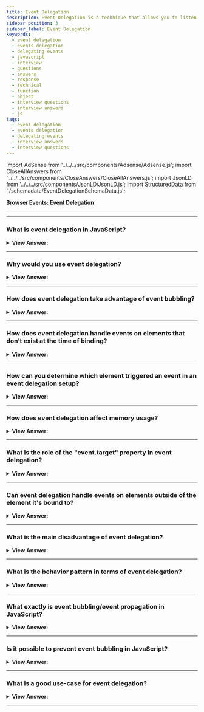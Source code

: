 ```yaml
---
title: Event Delegation
description: Event Delegation is a technique that allows you to listen for events on a parent element; then delegate the event to its children. Interview Questions & Answers
sidebar_position: 3
sidebar_label: Event Delegation
keywords:
  - event delegation
  - events delegation
  - delegating events
  - javascript
  - interview
  - questions
  - answers
  - response
  - technical
  - function
  - object
  - interview questions
  - interview answers
  - js
tags:
  - event delegation
  - events delegation
  - delegating events
  - interview answers
  - interview questions
---
```


import AdSense from '../../../src/components/Adsense/Adsense.js';
import CloseAllAnswers from '../../../src/components/CloseAnswers/CloseAllAnswers.js';
import JsonLD from '../../../src/components/JsonLD/JsonLD.js';
import StructuredData from './schemadata/EventDelegationSchemaData.js';

<JsonLD data={StructuredData} />

<head>
  <title>Event Delegation | JavaScript Frontend Phone Interview</title>
</head>

**Browser Events: Event Delegation**

---

<AdSense />

---

<CloseAllAnswers />

### What is event delegation in JavaScript?

<details>
  <summary><strong>View Answer:</strong></summary>
  <div>
  <div><strong>Interview Response:</strong> Event delegation is a technique where you bind a single event listener to a parent element that will fire for all descendants matching a selector, whether those descendants exist now or are added in the future dynamically.
    </div><br />
  <div><strong className="codeExample">Code Example:</strong><br /><br />

  <div></div>

Consider a list where we want to handle clicks on any item:

HTML:

```html
<ul id="myList">
  <li>Item 1</li>
  <li>Item 2</li>
  <li>Item 3</li>
  <!-- More items can be dynamically added -->
</ul>
```

JavaScript:

```javascript
document.querySelector("#myList").addEventListener("click", function(e) {
  if(e.target && e.target.nodeName === "LI") {
    console.log("List item ", e.target.textContent, " was clicked");
  }
});
```

In this example, we attach a single event listener to the parent `ul` element, rather than individual listeners to each `li`. This is more efficient and works for dynamically added items as well.

  </div>  
  </div>
</details>

---

### Why would you use event delegation?

<details>
  <summary><strong>View Answer:</strong></summary>
  <div>
  <div><strong>Interview Response:</strong> Event delegation improves performance by reducing the number of event handlers needed. It also handles events on future child elements, useful when dynamically adding elements to the DOM.
  </div>
  </div>
</details>

---

### How does event delegation take advantage of event bubbling?

<details>
  <summary><strong>View Answer:</strong></summary>
  <div>
  <div><strong>Interview Response:</strong> Event delegation relies on event bubbling since the event triggered on a child element will bubble up to the parent, where the single event listener is placed.
  </div>
  </div>
</details>

---

### How does event delegation handle events on elements that don’t exist at the time of binding?

<details>
  <summary><strong>View Answer:</strong></summary>
  <div>
  <div><strong>Interview Response:</strong> Event delegation handles events on future elements by binding the event listener to a parent element. The event bubbles up from the target to the parent, where it can be intercepted and handled.

  </div><br />
  <div><strong className="codeExample">Code Example:</strong><br /><br />

  <div></div>

Consider a scenario where list items are added dynamically to a list, and we want to handle clicks on these new items.

HTML:

```html
<button id="add">Add Item</button>
<ul id="myList">
  <!-- Items will be dynamically added here -->
</ul>
```

JavaScript:

```javascript
document.querySelector("#add").addEventListener("click", function() {
  const li = document.createElement("li");
  li.textContent = "New Item";
  document.querySelector("#myList").appendChild(li);
});

document.querySelector("#myList").addEventListener("click", function(e) {
  if(e.target && e.target.nodeName === "LI") {
    console.log("List item ", e.target.textContent, " was clicked");
  }
});
```

Here, even though new list items ("li") are created after the event listeners are attached, clicks on these new items are still correctly handled. This is because the event listener is attached to the parent ("ul"), and events bubble up.

  </div>
  </div>
</details>

---

### How can you determine which element triggered an event in an event delegation setup?

<details>
  <summary><strong>View Answer:</strong></summary>
  <div>
  <div><strong>Interview Response:</strong> You can determine the triggering element by using the `event.target` property, which refers to the original element where the event was fired.
  </div><br />
  <div><strong className="codeExample">Code Example:</strong><br /><br />

  <div></div>

Here's an example where we handle clicks on items in a list using event delegation, and determine which item was clicked.

HTML:

```html
<ul id="myList">
  <li>Item 1</li>
  <li>Item 2</li>
  <li>Item 3</li>
</ul>
```

JavaScript:

```javascript
document.querySelector("#myList").addEventListener("click", function(e) {
  if(e.target && e.target.nodeName === "LI") {
    console.log("The element that triggered the event is: ", e.target);
  }
});
```

In this scenario, clicking on an item in the list will log the item element to the console. The clicked element is identified using the `event.target` property in the event handler function.

  </div>
  </div>
</details>

---

### How does event delegation affect memory usage?

<details>
  <summary><strong>View Answer:</strong></summary>
  <div>
  <div><strong>Interview Response:</strong> Event delegation can reduce memory usage by binding event listeners to a parent element instead of individual child elements. This way, fewer event handlers are created, resulting in efficient memory management.
  </div><br />
  <div><strong className="codeExample">Code Example:</strong><br /><br />

  <div></div>

HTML:

```html
<div id="parent">
  <button class="child">Button 1</button>
  <button class="child">Button 2</button>
  <button class="child">Button 3</button>
</div>
```

JavaScript: *We are targeting the `parent` instead of each individual child.*

```javascript
document.getElementById('parent').addEventListener('click', function(event) {
  if (event.target.classList.contains('child')) {
    console.log('Button clicked:', event.target.textContent);
  }
});
```

  </div>
  </div>
</details>

---

### What is the role of the "event.target" property in event delegation?

<details>
  <summary><strong>View Answer:</strong></summary>
  <div>
  <div><strong>Interview Response:</strong> `event.target` is crucial in event delegation as it refers to the actual element that triggered the event, allowing us to correctly handle the event even when it bubbles up to a parent element.
  </div>
  </div>
</details>

---

### Can event delegation handle events on elements outside of the element it's bound to?

<details>
  <summary><strong>View Answer:</strong></summary>
  <div>
  <div><strong>Interview Response:</strong> No, event delegation can only handle events on the element it's bound to and its descendants, not on elements outside of this hierarchy.
  </div><br />
  <div><strong className="codeExample">Code Example:</strong><br /><br />

  <div></div>

Let's consider two lists - one where the event listener is bound, and another separate list.

HTML:

```html
<ul id="myList">
  <li>Item 1</li>
  <li>Item 2</li>
</ul>

<ul id="otherList">
  <li>Other Item 1</li>
  <li>Other Item 2</li>
</ul>
```

JavaScript:

```javascript
document.querySelector("#myList").addEventListener("click", function(e) {
  if(e.target && e.target.nodeName === "LI") {
    console.log("List item ", e.target.textContent, " was clicked in myList");
  }
});

document.querySelector("#otherList").addEventListener("click", function(e) {
  if(e.target && e.target.nodeName === "LI") {
    console.log("List item ", e.target.textContent, " was clicked in otherList");
  }
});
```

In this scenario, clicking items in `myList` will trigger its own event listener, and clicking items in `otherList` will trigger its own listener. The listener on `myList` won't react to clicks in `otherList` and vice versa because they are outside of each other's hierarchies.

  </div>
  </div>
</details>

---

### What is the main disadvantage of event delegation?

<details>
  <summary><strong>View Answer:</strong></summary>
  <div>
  <div><strong>Interview Response:</strong> The main disadvantage is complexity when dealing with specific event types that don't bubble, such as `focus`, `blur`, and `mouseenter` events, which may require different strategies.
  </div><br />
  <div><strong>Technical Details:</strong> In the case of focus, blur, and mouseenter events, event delegation may not work as expected or may have limitations. These events are not capable of bubbling up through the DOM tree, making it difficult to effectively delegate them to parent elements. As a result, handling these events using delegation might not be straightforward or even possible in certain scenarios.
  </div><br />
  <div><strong className="codeExample">Code Example:</strong><br /><br />

  <div></div>

Here's an example that demonstrates the limitations of event delegation with focus, blur, and mouseenter events:

```html
<div id="parent">
  <input type="text" class="child" placeholder="Input 1">
  <input type="text" class="child" placeholder="Input 2">
  <input type="text" class="child" placeholder="Input 3">
</div>
```

```javascript
document.getElementById('parent').addEventListener('focus', function(event) {
  console.log('Input focused:', event.target.placeholder);
}, true); // Using the "capture" phase

document.getElementById('parent').addEventListener('blur', function(event) {
  console.log('Input blurred:', event.target.placeholder);
}, true); // Using the "capture" phase

document.getElementById('parent').addEventListener('mouseenter', function(event) {
  console.log('Mouse entered:', event.target.placeholder);
});
```

In this example, we attempt to use event delegation with focus, blur, and mouseenter events. However, due to the nature of these events, they don't naturally bubble up through the DOM tree. To capture these events, we need to use the "capture" phase by passing `true` as the third argument to the `addEventListener` method. Even with this approach, event delegation with these events might not work as expected or may require additional workarounds, making it less suitable for delegation compared to other events that naturally bubble up.

  </div>
  </div>
</details>

---

### What is the behavior pattern in terms of event delegation?

<details>
  <summary><strong>View Answer:</strong></summary>
  <div>
  <div><strong>Interview Response:</strong> In events, the behavior pattern has two parts. First, we add a custom attribute to an element that describes its behavior. Second, a document-wide handler tracks events and acts if an event happens on an attributed element.
    </div><br />
  <div><strong className="codeExample">Code Example:</strong><br /><br />

  <div></div>

```html
<!-- Counter: -->
<input type="button" value="1" data-counter />

<!-- One more counter: -->
<input type="button" value="2" data-counter />

<script>
  document.addEventListener('click', function (event) {
    if (event.target.dataset.counter != undefined) {
      // if the attribute exists...
      event.target.value++;
    }
  });
</script>
```

  </div>
  </div>
</details>

---

### What exactly is event bubbling/event propagation in JavaScript?

<details>
  <summary><strong>View Answer:</strong></summary>
  <div>
  <div><strong>Interview Response:</strong> Event bubbling, or event propagation, is a process in JavaScript where an event triggers on the target element and then successively triggers on its ancestors, moving up through the DOM tree hierarchy.
    </div><br />  
  <div><strong>Technical Response:</strong> When an element triggers an event, the event handler/event listener associated with that event gets called. When an event fires on a parent element, it goes through a "bubbling" phase. The browser checks to determine if the element that caused the event has an event handler registered to it during the "bubbling" phase. If it does, the event handler executes. If it does not, it proceeds to the parent element and checks to see if it has an event handler assigned to it. The browser proceeds up the parent element chain, checking for and executing registered event handlers until it reaches the root element.
    </div>  
  </div>
</details>

---

### Is it possible to prevent event bubbling in JavaScript?

<details>
  <summary><strong>View Answer:</strong></summary>
  <div>
  <div><strong>Interview Response:</strong> Yes, event bubbling can be prevented in JavaScript by using the `event.stopPropagation()` method, which stops the event from continuing to bubble up the DOM tree.
    </div><br />
  <div><strong className="codeExample">Code Example:</strong><br /><br />

  <div></div>

```js
Element.handleOnClick = (event) => {
  event.stopPropagation();
  // Add code to handle the event here
}
```

  </div>
  </div>
</details>

---

### What is a good use-case for event delegation?

<details>
  <summary><strong>View Answer:</strong></summary>
  <div>  
  <div><strong>Interview Response:</strong> Event delegation is useful when handling events on many elements, like list items, or on elements dynamically added to the DOM, as it improves performance and reduces memory usage.
    </div><br />
  <div><strong>Technical Response:</strong> Event delegation can be pretty handy when you wish to set an event listener on child elements automatically. Assume you want to add an event listener to all the &#60;li&#62; components in an &#60;ul&#62;. On the other hand, the unordered list gets constructed dynamically based on data obtained from an API call. An event handler could not be attached to each &#60;li&#62; element individually, but it could be attached to the &#60;ul&#62; element and delegated to each of the child &#60;li&#62; elements.
    </div><br />
    <div><strong className="codeExample">Code Example:</strong><br /><br />

  <div></div>

```js

document.getElementById("app").innerHTML = `
<h1>Current Users</h1>
<ul id="itemList">
  <li>Item 1</li>
  <li>Item 2</li>
  <li>Item 3</li>
  <li>Item 4</li>
  <li>Item 5</li>
  <li>Item 6</li>
  <li>Item 7</li>
  <li>Item 8</li>
</ul>
`;

document.getElementById("itemList").addEventListener("click", (event) => {
  console.log(event.type);
});

```

  </div>
  </div>
</details>

---
